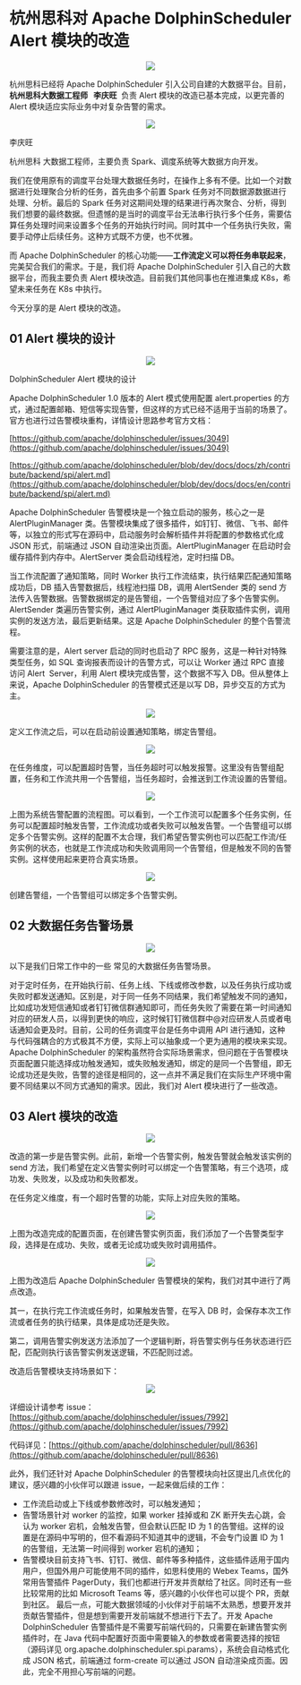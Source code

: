 # 杭州思科对 Apache DolphinScheduler Alert 模块的改造

<div align=center>
<img src="/img/3-16/1.png"/>
</div>

杭州思科已经将 Apache DolphinScheduler 引入公司自建的大数据平台。目前，**杭州思科大数据工程师   李庆旺**  负责 Alert 模块的改造已基本完成，以更完善的 Alert 模块适应实际业务中对复杂告警的需求。

<div align=center>

<img src="/img/3-16/2.png"/>

</div>

李庆旺

杭州思科 大数据工程师，主要负责 Spark、调度系统等大数据方向开发。

我们在使用原有的调度平台处理大数据任务时，在操作上多有不便。比如一个对数据进行处理聚合分析的任务，首先由多个前置 Spark 任务对不同数据源数据进行处理、分析。最后的 Spark 任务对这期间处理的结果进行再次聚合、分析，得到我们想要的最终数据。但遗憾的是当时的调度平台无法串行执行多个任务，需要估算任务处理时间来设置多个任务的开始执行时间。同时其中一个任务执行失败，需要手动停止后续任务。这种方式既不方便，也不优雅。

而 Apache DolphinScheduler 的核心功能——**工作流定义可以将任务串联起来**，完美契合我们的需求。于是，我们将 Apache DolphinScheduler 引入自己的大数据平台，而我主要负责 Alert 模块改造。目前我们其他同事也在推进集成 K8s，希望未来任务在 K8s 中执行。

今天分享的是 Alert 模块的改造。

## 01 **Alert 模块的设计**

<div align=center>

<img src="/img/3-16/3.png"/>

</div>

DolphinScheduler Alert 模块的设计

Apache DolphinScheduler 1.0 版本的 Alert 模式使用配置 alert.properties 的方式，通过配置邮箱、短信等实现告警，但这样的方式已经不适用于当前的场景了。官方也进行过告警模块重构，详情设计思路参考官方文档：

[https://github.com/apache/dolphinscheduler/issues/3049](https://github.com/apache/dolphinscheduler/issues/3049)

[https://github.com/apache/dolphinscheduler/blob/dev/docs/docs/zh/contribute/backend/spi/alert.md](https://github.com/apache/dolphinscheduler/blob/dev/docs/docs/en/contribute/backend/spi/alert.md)

Apache DolphinScheduler 告警模块是一个独立启动的服务，核心之一是 AlertPluginManager 类。告警模块集成了很多插件，如钉钉、微信、飞书、邮件等，以独立的形式写在源码中，启动服务时会解析插件并将配置的参数格式化成 JSON 形式，前端通过 JSON 自动渲染出页面。AlertPluginManager 在启动时会缓存插件到内存中。AlertServer 类会启动线程池，定时扫描 DB。

当工作流配置了通知策略，同时 Worker 执行工作流结束，执行结果匹配通知策略成功后，DB 插入告警数据后，线程池扫描 DB，调用 AlertSender 类的 send 方法传入告警数据。告警数据绑定的是告警组，一个告警组对应了多个告警实例。AlertSender 类遍历告警实例，通过 AlertPluginManager 类获取插件实例，调用实例的发送方法，最后更新结果。这是 Apache DolphinScheduler 的整个告警流程。

需要注意的是，Alert server 启动的同时也启动了 RPC 服务，这是一种针对特殊类型任务，如 SQL 查询报表而设计的告警方式，可以让 Worker 通过 RPC 直接访问 Alert  Server，利用 Alert 模块完成告警，这个数据不写入 DB。但从整体上来说，Apache DolphinScheduler 的告警模式还是以写 DB，异步交互的方式为主。

<div align=center>
<img src="/img/3-16/4.png"/>
</div>

定义工作流之后，可以在启动前设置通知策略，绑定告警组。

<div align=center>

<img src="/img/3-16/5.png"/>

</div>

在任务维度，可以配置超时告警，当任务超时可以触发报警。这里没有告警组配置，任务和工作流共用一个告警组，当任务超时，会推送到工作流设置的告警组。

<div align=center>

<img src="/img/3-16/6.png"/>

</div>

上图为系统告警配置的流程图。可以看到，一个工作流可以配置多个任务实例，任务可以配置超时触发告警，工作流成功或者失败可以触发告警。一个告警组可以绑定多个告警实例。这样的配置不太合理，我们希望告警实例也可以匹配工作流/任务实例的状态，也就是工作流成功和失败调用同一个告警组，但是触发不同的告警实例。这样使用起来更符合真实场景。

<div align=center>

<img src="/img/3-16/7.png"/>

</div>

创建告警组，一个告警组可以绑定多个告警实例。

## 02 **大数据任务告警场景**

<div align=center>

<img src="/img/3-16/8.png"/>

</div>

以下是我们日常工作中的一些 常见的大数据任务告警场景。

对于定时任务，在开始执行前、任务上线、下线或修改参数，以及任务执行成功或失败时都发送通知。区别是，对于同一任务不同结果，我们希望触发不同的通知，比如成功发短信通知或者钉钉微信群通知即可，而任务失败了需要在第一时间通知对应的研发人员，以得到更快的响应，这时候钉钉微信群中@对应研发人员或者电话通知会更及时。目前，公司的任务调度平台是任务中调用 API 进行通知，这种与代码强耦合的方式极其不方便，实际上可以抽象成一个更为通用的模块来实现。
Apache DolphinScheduler 的架构虽然符合实际场景需求，但问题在于告警模块页面配置只能选择成功触发通知，或失败触发通知，绑定的是同一个告警组，即无论成功还是失败，告警的途径是相同的，这一点并不满足我们在实际生产环境中需要不同结果以不同方式通知的需求。因此，我们对 Alert 模块进行了一些改造。

## 03 **Alert 模块的改造**

<div align=center>

<img src="/img/3-16/9.png"/>

</div>

改造的第一步是告警实例。此前，新增一个告警实例，触发告警就会触发该实例的 send 方法，我们希望在定义告警实例时可以绑定一个告警策略，有三个选项，成功发、失败发，以及成功和失败都发。

在任务定义维度，有一个超时告警的功能，实际上对应失败的策略。

<div align=center>

<img src="/img/3-16/10.png"/>

</div>

上图为改造完成的配置页面，在创建告警实例页面，我们添加了一个告警类型字段，选择是在成功、失败，或者无论成功或失败时调用插件。

<div align=center>

<img src="/img/3-16/11.png"/>

</div>

上图为改造后 Apache DolphinScheduler 告警模块的架构，我们对其中进行了两点改造。

其一，在执行完工作流或任务时，如果触发告警，在写入 DB 时，会保存本次工作流或者任务的执行结果，具体是成功还是失败。

第二，调用告警实例发送方法添加了一个逻辑判断，将告警实例与任务状态进行匹配，匹配则执行该告警实例发送逻辑，不匹配则过滤。

改造后告警模块支持场景如下：

<div align=center>
<img src="/img/3-16/12.png"/>
</div>

详细设计请参考 issue：[https://github.com/apache/dolphinscheduler/issues/7992](https://github.com/apache/dolphinscheduler/issues/7992)

代码详见：[https://github.com/apache/dolphinscheduler/pull/8636](https://github.com/apache/dolphinscheduler/pull/8636)

此外，我们还针对 Apache DolphinScheduler 的告警模块向社区提出几点优化的建议，感兴趣的小伙伴可以跟进 issue，一起来做后续的工作：

- 工作流启动或上下线或参数修改时，可以触发通知；
- 告警场景针对 worker 的监控，如果 worker 挂掉或和 ZK 断开失去心跳，会认为 worker 宕机，会触发告警，但会默认匹配 ID 为 1 的告警组。这样的设置是在源码中写明的，但不看源码不知道其中的逻辑，不会专门设置 ID 为 1 的告警组，无法第一时间得到 worker 宕机的通知；
- 告警模块目前支持飞书、钉钉、微信、邮件等多种插件，这些插件适用于国内用户，但国外用户可能使用不同的插件，如思科使用的 Webex Teams，国外常用告警插件 PagerDuty，我们也都进行开发并贡献给了社区。同时还有一些比较常用的比如 Microsoft Teams 等，感兴趣的小伙伴也可以提个 PR，贡献到社区。
  最后一点，可能大数据领域的小伙伴对于前端不太熟悉，想要开发并贡献告警插件，但是想到需要开发前端就不想进行下去了。开发 Apache DolphinScheduler 告警插件是不需要写前端代码的，只需要在新建告警实例插件时，在 Java 代码中配置好页面中需要输入的参数或者需要选择的按钮（源码详见 org.apache.dolphinscheduler.spi.params），系统会自动格式化成 JSON 格式，前端通过 form-create 可以通过 JSON 自动渲染成页面。因此，完全不用担心写前端的问题。
